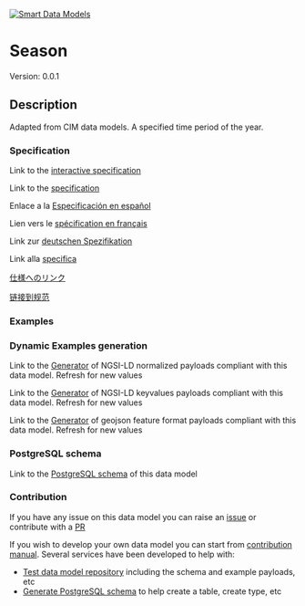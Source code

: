 [![Smart Data Models](https://smartdatamodels.org/wp-content/uploads/2022/01/SmartDataModels_logo.png "Logo")](https://smartdatamodels.org)
# Season
Version: 0.0.1

## Description 

Adapted from CIM data models. A specified time period of the year.
### Specification

Link to the [interactive specification](https://swagger.lab.fiware.org/?url=https://smart-data-models.github.io/dataModel.EnergyCIM/Season/swagger.yaml)

Link to the [specification](https://github.com/smart-data-models/dataModel.EnergyCIM/blob/master/Season/doc/spec.md)

Enlace a la [Especificación en español](https://github.com/smart-data-models/dataModel.EnergyCIM/blob/master/Season/doc/spec_ES.md)

Lien vers le [spécification en français](https://github.com/smart-data-models/dataModel.EnergyCIM/blob/master/Season/doc/spec_FR.md)

Link zur [deutschen Spezifikation](https://github.com/smart-data-models/dataModel.EnergyCIM/blob/master/Season/doc/spec_DE.md)

Link alla [specifica](https://github.com/smart-data-models/dataModel.EnergyCIM/blob/master/Season/doc/spec_IT.md)

[仕様へのリンク](https://github.com/smart-data-models/dataModel.EnergyCIM/blob/master/Season/doc/spec_JA.md)

[链接到规范](https://github.com/smart-data-models/dataModel.EnergyCIM/blob/master/Season/doc/spec_ZH.md)
### Examples
### Dynamic Examples generation

Link to the [Generator](https://smartdatamodels.org/extra/ngsi-ld_generator.php?schemaUrl=https://raw.githubusercontent.com/smart-data-models/dataModel.EnergyCIM/master/Season/schema.json&email=info@smartdatamodels.org) of NGSI-LD normalized payloads compliant with this data model. Refresh for new values

Link to the [Generator](https://smartdatamodels.org/extra/ngsi-ld_generator_keyvalues.php?schemaUrl=https://raw.githubusercontent.com/smart-data-models/dataModel.EnergyCIM/master/Season/schema.json&email=info@smartdatamodels.org) of NGSI-LD keyvalues payloads compliant with this data model. Refresh for new values

Link to the [Generator](https://smartdatamodels.org/extra/geojson_features_generator.php?schemaUrl=https://raw.githubusercontent.com/smart-data-models/dataModel.EnergyCIM/master/Season/schema.json&email=info@smartdatamodels.org) of geojson feature format payloads compliant with this data model. Refresh for new values
### PostgreSQL schema

Link to the [PostgreSQL schema](https://github.com/smart-data-models/dataModel.EnergyCIM/blob/master/Season/schema.sql) of this data model
### Contribution

 If you have any issue on this data model you can raise an [issue](https://github.com/smart-data-models/dataModel.EnergyCIM/issues)  or contribute with a [PR](https://github.com/smart-data-models/dataModel.EnergyCIM/pulls)

 If you wish to develop your own data model you can start from [contribution manual](https://bit.ly/contribution_manual). Several services have been developed to help with: 
 - [Test data model repository](https://smartdatamodels.org/index.php/data-models-contribution-api/) including the schema and example payloads, etc
 - [Generate PostgreSQL schema](https://smartdatamodels.org/index.php/sql-service/) to help create a table, create type, etc